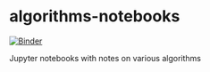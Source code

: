 # algorithms-notebooks

[![Binder](https://mybinder.org/badge.svg)](https://mybinder.org/v2/gh/danielunderwood/algorithms-notebooks/master)

Jupyter notebooks with notes on various algorithms
